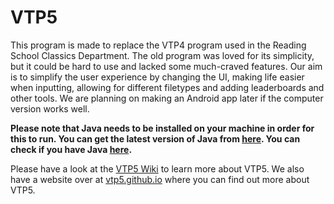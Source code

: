 VTP5
====

This program is made to replace the VTP4 program used in the Reading School Classics Department. The old program was loved for its simplicity, but it could be hard to use and lacked some much-craved features. Our aim is to simplify the user experience by changing the UI, making life easier when inputting, allowing for different filetypes and adding leaderboards and other tools. We are planning on making an Android app later if the computer version works well.

**Please note that Java needs to be installed on your machine in order for this to run. You can get the latest version of Java from [here](https://java.com/en/download/). You can check if you have Java [here](https://java.com/en/download/installed.jsp?detect=jre&try=1).**

Please have a look at the [VTP5 Wiki](https://github.com/vtp5/vtp5/wiki) to learn more about VTP5. We also have a website over at [vtp5.github.io](http://vtp5.github.io) where you can find out more about VTP5.
